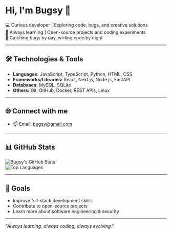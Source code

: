 # Hi, I'm Bugsy 👋

💻 Curious developer | Exploring code, bugs, and creative solutions  
🚀 Always learning | Open-source projects and coding experiments  
🐞 Catching bugs by day, writing code by night  

---

## 🛠 Technologies & Tools
- **Languages:** JavaScript, TypeScript, Python, HTML, CSS  
- **Frameworks/Libraries:** React, Next.js, Node.js, FastAPI  
- **Databases:** MySQL, SQLite  
- **Others:** Git, GitHub, Docker, REST APIs, Linux  

---

## 🌐 Connect with me
- 📫 Email: bugsy@gmail.com  

---

## 📊 GitHub Stats

![Bugsy's GitHub Stats](https://github-readme-stats.vercel.app/api?username=bugsy&show_icons=true&theme=radical)  
![Top Languages](https://github-readme-stats.vercel.app/api/top-langs/?username=bugsy&layout=compact&theme=radical)

---

## 🎯 Goals
- Improve full-stack development skills  
- Contribute to open-source projects  
- Learn more about software engineering & security  

---

*"Always learning, always coding, always evolving."*

